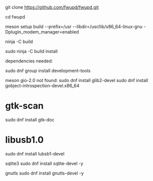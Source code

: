 


git clone https://github.com/fwupd/fwupd.git

cd fwupd

meson setup build --prefix=/usr --libdir=/usr/lib/x86_64-linux-gnu -Dplugin_modem_manager=enabled

ninja -C build

sudo ninja -C build install



dependencies needed:

sudo dnf group install development-tools

meson
gio-2.0 not found:
sudo dnf install glib2-devel
sudo dnf install gobject-introspection-devel.x86_64

# gtk-scan
sudo dnf install gtk-doc

# libusb1.0
sudo dnf install lubsb1-devel

sqlite3
sudo dnf install sqlite-devel -y

gnutls
sudo dnf install gnutls-devel -y



